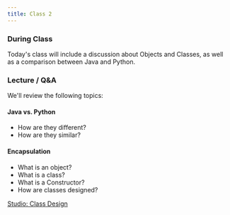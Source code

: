 ```yaml
---
title: Class 2 
---
```


### During Class
Today's class will include a discussion about Objects and Classes, as well as a comparison between Java and Python.

### Lecture / Q&A

We'll review the following topics:

#### Java vs. Python
* How are they different?
* How are they similar?

#### Encapsulation
* What is an object?
* What is a class?
* What is a Constructor?
* How are classes designed?

[Studio: Class Design](../../materials/studios/class-design)
